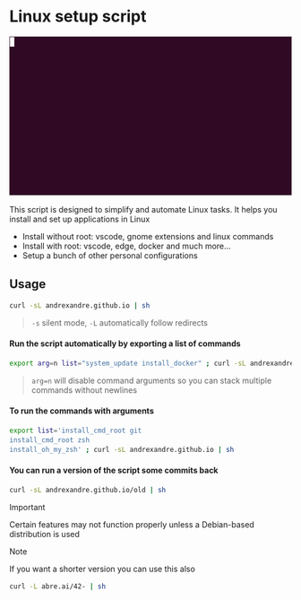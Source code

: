 # Linux setup script

![Preview](./preview.gif)

This script is designed to simplify and automate Linux tasks. It helps you install and set up applications in Linux

- Install without root: vscode, gnome extensions and linux commands 
- Install with root: vscode, edge, docker and much more...
- Setup a bunch of other personal configurations

## Usage

```bash
curl -sL andrexandre.github.io | sh
```
> `-s` silent mode, `-L` automatically follow redirects

#### Run the script automatically by exporting a list of commands
```bash
export arg=n list="system_update install_docker" ; curl -sL andrexandre.github.io | sh
```
> `arg=n` will disable command arguments so you can stack multiple commands without newlines

#### To run the commands with arguments
```bash
export list='install_cmd_root git
install_cmd_root zsh
install_oh_my_zsh' ; curl -sL andrexandre.github.io | sh
```

#### You can run a version of the script some commits back
```bash
curl -sL andrexandre.github.io/old | sh
```

> [!IMPORTANT]
> Certain features may not function properly unless a Debian-based distribution is used

> [!NOTE]
> If you want a shorter version you can use this also
> ```bash
> curl -L abre.ai/42- | sh
> ```
